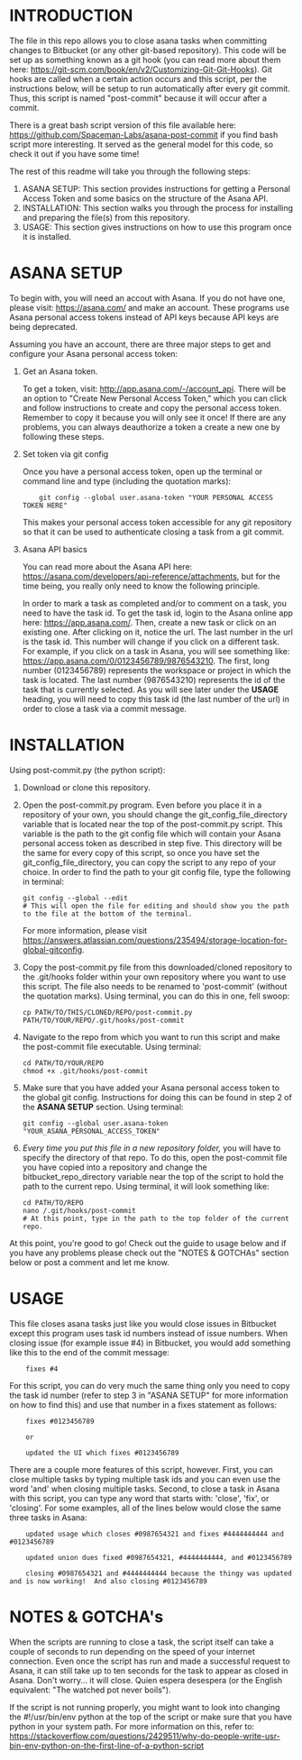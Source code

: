 # INTRODUCTION

The file in this repo allows you to close asana tasks when committing changes to Bitbucket (or any other git-based repository).  This code will be set up as something known as a git hook (you can read more about them here: https://git-scm.com/book/en/v2/Customizing-Git-Git-Hooks).  Git hooks are called when a certain action occurs and this script, per the instructions below, will be setup to run automatically after every git commit.  Thus, this script is named "post-commit" because it will occur after a commit.

There is a great bash script version of this file available here: https://github.com/Spaceman-Labs/asana-post-commit if you find bash script more interesting.  It served as the general model for this code, so check it out if you have some time!

The rest of this readme will take you through the following steps:

1. ASANA SETUP:  This section provides instructions for getting a Personal Access Token and some basics on the structure of the Asana API.
2. INSTALLATION:  This section walks you through the process for installing and preparing the file(s) from this repository.
3. USAGE:  This section gives instructions on how to use this program once it is installed.

# ASANA SETUP

To begin with, you will need an accout with Asana.  If you do not have one, please visit: https://asana.com/ and make an account.  These programs use Asana personal access tokens instead of API keys because API keys are being deprecated.

Assuming you have an account, there are three major steps to get and configure your Asana personal access token:

1. Get an Asana token.

    To get a token, visit: http://app.asana.com/-/account_api.  There will be an option to "Create New Personal Access Token," which you can click and follow instructions to create and copy the personal access token.  Remember to copy it because you will only see it once!  If there are any problems, you can always deauthorize a token a create a new one by following these steps.

2.  Set token via git config

    Once you have a personal access token, open up the terminal or command line and type (including the quotation marks):
            
            git config --global user.asana-token "YOUR PERSONAL ACCESS TOKEN HERE"

    This makes your personal access token accessible for any git repository so that it can be used to authenticate closing a task from a git commit.

3.  Asana API basics

    You can read more about the Asana API here: https://asana.com/developers/api-reference/attachments, but for the time being, you really only need to know the following principle.  

    In order to mark a task as completed and/or to comment on a task, you need to have the task id.  To get the task id, login to the Asana online app here: https://app.asana.com/.  Then, create a new task or click on an existing one.  After clicking on it, notice the url.  The last number in the url is the task id.  This number will change if you click on a different task.  For example, if you click on a task in Asana, you will see something like:  https://app.asana.com/0/0123456789/9876543210.  The first, long number (0123456789) represents the workspace or project in which the task is located.  The last number (9876543210) represents the id of the task that is currently selected.  As you will see later under the **USAGE** heading, you will need to copy this task id (the last number of the url) in order to close a task via a commit message.

 

# INSTALLATION

Using post-commit.py (the python script):

1.  Download or clone this repository.

2.  Open the post-commit.py program.  Even before you place it in a repository of your own, you should change the git_config_file_directory variable that is located near the top of the post-commit.py script.  This variable is the path to the git config file which will contain your Asana personal access token as described in step five.  This directory will be the same for every copy of this script, so once you have set the git_config_file_directory, you can copy the script to any repo of your choice.  In order to find the path to your git config file, type the following in terminal:

        git config --global --edit
        # This will open the file for editing and should show you the path to the file at the bottom of the terminal.  
        
    For more information, please visit https://answers.atlassian.com/questions/235494/storage-location-for-global-gitconfig.

3.  Copy the post-commit.py file from this downloaded/cloned repository to the .git/hooks folder within your own repository where you want to use this script.  The file also needs to be renamed to 'post-commit' (without the quotation marks).  Using terminal, you can do this in one, fell swoop:

        cp PATH/TO/THIS/CLONED/REPO/post-commit.py PATH/TO/YOUR/REPO/.git/hooks/post-commit

4.  Navigate to the repo from which you want to run this script and make the post-commit file executable.  Using terminal:

        cd PATH/TO/YOUR/REPO
        chmod +x .git/hooks/post-commit

5.  Make sure that you have added your Asana personal access token to the global git config.  Instructions for doing this can be found in step 2 of the **ASANA SETUP** section.  Using terminal:

        git config --global user.asana-token "YOUR_ASANA_PERSONAL_ACCESS_TOKEN" 

6.  *Every time you put this file in a new repository folder,* you will have to specify the directory of that repo.  To do this, open the post-commit file you have copied into a repository and change the bitbucket_repo_directory variable near the top of the script to hold the path to the current repo.  Using terminal, it will look something like:
        
        cd PATH/TO/REPO
        nano /.git/hooks/post-commit
        # At this point, type in the path to the top folder of the current repo.


At this point, you're good to go!  Check out the guide to usage below and if you have any problems please check out the "NOTES & GOTCHAs" section below or post a comment and let me know.


# USAGE

This file closes asana tasks just like you would close issues in Bitbucket except this program uses task id numbers instead of issue numbers.  When closing issue (for example issue #4) in Bitbucket, you would add something like this to the end of the commit message:

        fixes #4

For this script, you can do very much the same thing only you need to copy the task id number (refer to step 3 in "ASANA SETUP" for more information on how to find this) and use that number in a fixes statement as follows:

        fixes #0123456789

        or 

        updated the UI which fixes #0123456789

There are a couple more features of this script, however.  First, you can close multiple tasks by typing multiple task ids and you can even use the word 'and' when closing multiple tasks.  Second, to close a task in Asana with this script, you can type any word that starts with: 'close', 'fix', or 'closing'.  For some examples, all of the lines below would close the same three tasks in Asana:

        updated usage which closes #0987654321 and fixes #4444444444 and #0123456789

        updated union dues fixed #0987654321, #4444444444, and #0123456789

        closing #0987654321 and #4444444444 because the thingy was updated and is now working!  And also closing #0123456789


# NOTES & GOTCHA's

When the scripts are running to close a task, the script itself can take a couple of seconds to run depending on the speed of your internet connection.  Even once the script has run and made a successful request to Asana, it can still take up to ten seconds for the task to appear as closed in Asana.  Don't worry... it will close.  Quien espera desespera (or the English equivalent: "The watched pot never boils").

If the script is not running properly, you might want to look into changing the #!/usr/bin/env python at the top of the script or make sure that you have python in your system path.  For more information on this, refer to: https://stackoverflow.com/questions/2429511/why-do-people-write-usr-bin-env-python-on-the-first-line-of-a-python-script